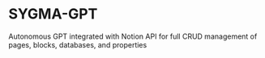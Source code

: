 # SYGMA-GPT
Autonomous GPT integrated with Notion API for full CRUD management of pages, blocks, databases, and properties
